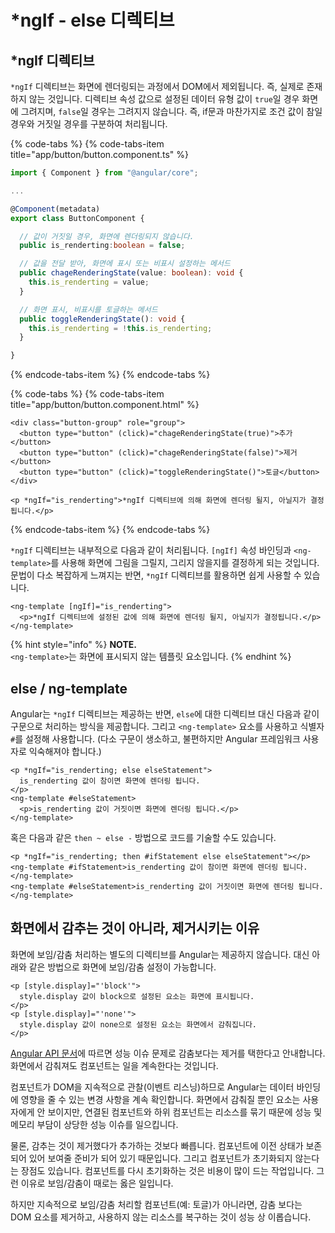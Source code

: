 # \*ngIf - else 디렉티브

## \*ngIf 디렉티브

`*ngIf` 디렉티브는 화면에 렌더링되는 과정에서 DOM에서 제외됩니다. 즉, 실제로 존재하지 않는 것입니다. 디렉티브 속성 값으로 설정된 데이터 유형 값이 `true`일 경우 화면에 그려지며, `false`일 경우는 그려지지 않습니다. 즉, if문과 마찬가지로 조건 값이 참일 경우와 거짓일 경우를 구분하여 처리됩니다.

{% code-tabs %}
{% code-tabs-item title="app/button/button.component.ts" %}
```typescript
import { Component } from "@angular/core";

...

@Component(metadata)
export class ButtonComponent {

  // 값이 거짓일 경우, 화면에 렌더링되지 않습니다.
  public is_renderting:boolean = false;

  // 값을 전달 받아, 화면에 표시 또는 비표시 설정하는 메서드
  public chageRenderingState(value: boolean): void {
    this.is_renderting = value;
  }

  // 화면 표시, 비표시를 토글하는 메서드
  public toggleRenderingState(): void {
    this.is_renderting = !this.is_renderting;
  }

}
```
{% endcode-tabs-item %}
{% endcode-tabs %}

{% code-tabs %}
{% code-tabs-item title="app/button/button.component.html" %}
```markup
<div class="button-group" role="group">
  <button type="button" (click)="chageRenderingState(true)">추가</button>
  <button type="button" (click)="chageRenderingState(false)">제거</button>
  <button type="button" (click)="toggleRenderingState()">토글</button>
</div>

<p *ngIf="is_renderting">*ngIf 디렉티브에 의해 화면에 렌더링 될지, 아닐지가 결정됩니다.</p>
```
{% endcode-tabs-item %}
{% endcode-tabs %}

`*ngIf` 디렉티브는 내부적으로 다음과 같이 처리됩니다. `[ngIf]` 속성 바인딩과 `<ng-template>`를 사용해 화면에 그림을 그릴지, 그리지 않을지를 결정하게 되는 것입니다. 문법이 다소 복잡하게 느껴지는 반면, `*ngIf` 디렉티브를 활용하면 쉽게 사용할 수 있습니다.

```markup
<ng-template [ngIf]="is_renderting">
  <p>*ngIf 디렉티브에 설정된 값에 의해 화면에 렌더링 될지, 아닐지가 결정됩니다.</p>
</ng-template>
```

{% hint style="info" %}
**NOTE.**    
`<ng-template>`는 화면에 표시되지 않는 템플릿 요소입니다.
{% endhint %}

## else / ng-template

Angular는 `*ngIf` 디렉티브는 제공하는 반면, `else`에 대한 디렉티브 대신 다음과 같이 구문으로 처리하는 방식을 제공합니다. 그리고 `<ng-template>` 요소를 사용하고 식별자 `#`를 설정해 사용합니다. \(다소 구문이 생소하고, 불편하지만 Angular 프레임워크 사용자로 익숙해져야 합니다.\)

```markup
<p *ngIf="is_renderting; else elseStatement">
  is_renderting 값이 참이면 화면에 렌더링 됩니다.
</p>
<ng-template #elseStatement>
  <p>is_renderting 값이 거짓이면 화면에 렌더링 됩니다.</p>
</ng-template>
```

혹은 다음과 같은 `then ~ else -` 방법으로 코드를 기술할 수도 있습니다.

```markup
<p *ngIf="is_renderting; then #ifStatement else elseStatement"></p>
<ng-template #ifStatement>is_renderting 값이 참이면 화면에 렌더링 됩니다.</ng-template>
<ng-template #elseStatement>is_renderting 값이 거짓이면 화면에 렌더링 됩니다.</ng-template>
```

## 화면에서 감추는 것이 아니라, 제거시키는 이유

화면에 보임/감춤 처리하는 별도의 디렉티브를 Angular는 제공하지 않습니다. 대신 아래와 같은 방법으로 화면에 보임/감춤 설정이 가능합니다.

```markup
<p [style.display]="'block'">
  style.display 값이 block으로 설정된 요소는 화면에 표시됩니다.
</p>
<p [style.display]="'none'">
  style.display 값이 none으로 설정된 요소는 화면에서 감춰집니다.
</p>
```

[Angular API 문서](https://angular.io/guide/structural-directives#why-remove-rather-than-hide)에 따르면 성능 이슈 문제로 감춤보다는 제거를 택한다고 안내합니다. 화면에서 감춰져도 컴포넌트는 일을 계속한다는 것입니다.

컴포넌트가 DOM을 지속적으로 관찰\(이벤트 리스닝\)하므로 Angular는 데이터 바인딩에 영향을 줄 수 있는 변경 사항을 계속 확인합니다. 화면에서 감춰질 뿐인 요소는 사용자에게 안 보이지만, 연결된 컴포넌트와 하위 컴포넌트는 리소스를 묶기 때문에 성능 및 메모리 부담이 상당한 성능 이슈를 일으킵니다.

물론, 감추는 것이 제거했다가 추가하는 것보다 빠릅니다. 컴포넌트에 이전 상태가 보존되어 있어 보여줄 준비가 되어 있기 때문입니다. 그리고 컴포넌트가 초기화되지 않는다는 장점도 있습니다. 컴포넌트를 다시 초기화하는 것은 비용이 많이 드는 작업입니다. 그런 이유로 보임/감춤이 때로는 옳은 일입니다.

하지만 지속적으로 보임/감춤 처리할 컴포넌트\(예: 토글\)가 아니라면, 감춤 보다는 DOM 요소를 제거하고, 사용하지 않는 리소스를 복구하는 것이 성능 상 이롭습니다.

